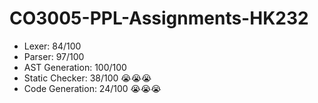 # CO3005-PPL-Assignments-HK232
- Lexer: 84/100
- Parser: 97/100
- AST Generation: 100/100
- Static Checker: 38/100 😭😭😭
- Code Generation: 24/100 😭😭😭
